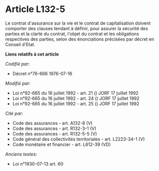 # Article L132-5

Le contrat d'assurance sur la vie et le contrat de capitalisation doivent comporter des clauses tendant à définir, pour
assurer la sécurité des parties et la clarté du contrat, l'objet du contrat et les obligations respectives des parties, selon
des énonciations précisées par décret en Conseil d'Etat.

**Liens relatifs à cet article**

_Codifié par_:

  - Décret n°76-666 1976-07-16

_Modifié par_:

  - Loi n°92-665 du 16 juillet 1992 - art. 21 () JORF 17 juillet 1992
  - Loi n°92-665 du 16 juillet 1992 - art. 24 () JORF 17 juillet 1992
  - Loi n°92-665 du 16 juillet 1992 - art. 25 () JORF 17 juillet 1992

_Cité par_:

  - Code des assurances - art. A132-8 (V)
  - Code des assurances - art. R132-3-1 (V)
  - Code des assurances - art. R132-5-5 (V)
  - Code général des collectivités territoriales - art. L2223-34-1 (V)
  - Code monétaire et financier - art. L612-39 (VD)

_Anciens textes_:

  - Loi n°1930-07-13 art. 60
